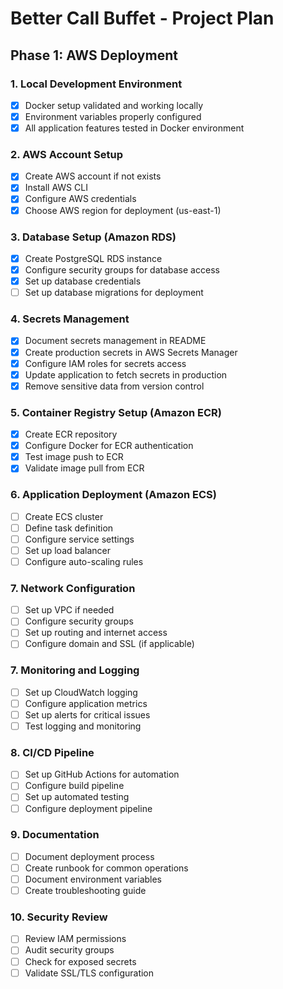 # Better Call Buffet - Project Plan

## Phase 1: AWS Deployment

### 1. Local Development Environment
- [x] Docker setup validated and working locally
- [x] Environment variables properly configured
- [x] All application features tested in Docker environment

### 2. AWS Account Setup
- [x] Create AWS account if not exists
- [x] Install AWS CLI
- [x] Configure AWS credentials
- [x] Choose AWS region for deployment (us-east-1)

### 3. Database Setup (Amazon RDS)
- [x] Create PostgreSQL RDS instance
- [x] Configure security groups for database access
- [x] Set up database credentials
- [ ] Set up database migrations for deployment

### 4. Secrets Management
- [x] Document secrets management in README
- [x] Create production secrets in AWS Secrets Manager
- [x] Configure IAM roles for secrets access
- [x] Update application to fetch secrets in production
- [x] Remove sensitive data from version control

### 5. Container Registry Setup (Amazon ECR)
- [x] Create ECR repository
- [x] Configure Docker for ECR authentication
- [x] Test image push to ECR
- [x] Validate image pull from ECR

### 6. Application Deployment (Amazon ECS)
- [ ] Create ECS cluster
- [ ] Define task definition
- [ ] Configure service settings
- [ ] Set up load balancer
- [ ] Configure auto-scaling rules

### 7. Network Configuration
- [ ] Set up VPC if needed
- [ ] Configure security groups
- [ ] Set up routing and internet access
- [ ] Configure domain and SSL (if applicable)

### 7. Monitoring and Logging
- [ ] Set up CloudWatch logging
- [ ] Configure application metrics
- [ ] Set up alerts for critical issues
- [ ] Test logging and monitoring

### 8. CI/CD Pipeline
- [ ] Set up GitHub Actions for automation
- [ ] Configure build pipeline
- [ ] Set up automated testing
- [ ] Configure deployment pipeline

### 9. Documentation
- [ ] Document deployment process
- [ ] Create runbook for common operations
- [ ] Document environment variables
- [ ] Create troubleshooting guide

### 10. Security Review
- [ ] Review IAM permissions
- [ ] Audit security groups
- [ ] Check for exposed secrets
- [ ] Validate SSL/TLS configuration
